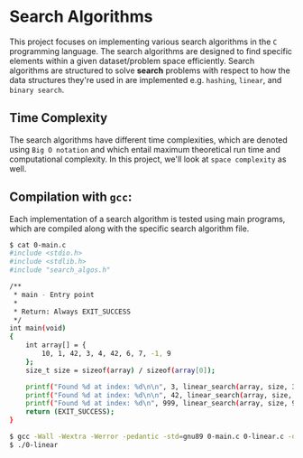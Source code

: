 # Search Algorithms

This project focuses on implementing various search algorithms in the `C` programming language. The search algorithms are designed to find specific elements within a given dataset/problem space efficiently. Search algorithms are structured to solve **search** problems with respect to how the data structures they're used in are implemented e.g. `hashing`, `linear`, and `binary search`.


## Time Complexity

The search algorithms have different time complexities, which are denoted using `Big O notation` and which entail maximum theoretical run time and computational complexity. In this project, we'll look at `space complexity` as well.

## Compilation with `gcc`:
Each implementation of a search algorithm is tested using main programs, which are compiled along with the specific search algorithm file.

```bash
$ cat 0-main.c
#include <stdio.h>
#include <stdlib.h>
#include "search_algos.h"

/**
 * main - Entry point
 *
 * Return: Always EXIT_SUCCESS
 */
int main(void)
{
    int array[] = {
        10, 1, 42, 3, 4, 42, 6, 7, -1, 9
    };
    size_t size = sizeof(array) / sizeof(array[0]);

    printf("Found %d at index: %d\n\n", 3, linear_search(array, size, 3));
    printf("Found %d at index: %d\n\n", 42, linear_search(array, size, 42));
    printf("Found %d at index: %d\n", 999, linear_search(array, size, 999));
    return (EXIT_SUCCESS);
}
```

```bash
$ gcc -Wall -Wextra -Werror -pedantic -std=gnu89 0-main.c 0-linear.c -o 0-linear
$ ./0-linear
```
